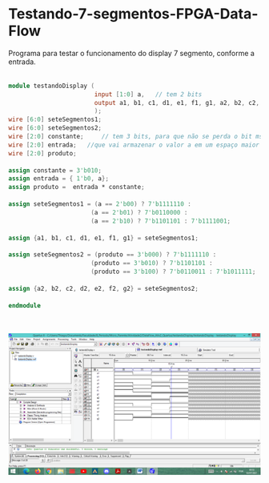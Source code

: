 # Testando-7-segmentos-FPGA-Data-Flow
Programa para testar o funcionamento do display 7 segmento, conforme a entrada.

```verilog

module testandoDisplay (
						input [1:0] a,   // tem 2 bits
						output a1, b1, c1, d1, e1, f1, g1, a2, b2, c2, d2, e2, f2, g2
						);
wire [6:0] seteSegmentos1;		
wire [6:0] seteSegmentos2;				
wire [2:0] constante;     // tem 3 bits, para que não se perda o bit msb na multiplicação
wire [2:0] entrada;   //que vai armazenar o valor a em um espaço maior
wire [2:0] produto; 

assign constante = 3'b010;
assign entrada = { 1'b0, a};
assign produto =  entrada * constante;

assign seteSegmentos1 = (a == 2'b00) ? 7'b1111110 :
					   (a == 2'b01) ? 7'b0110000 :
					   (a == 2'b10) ? 7'b1101101 : 7'b1111001;

assign {a1, b1, c1, d1, e1, f1, g1} = seteSegmentos1;

assign seteSegmentos2 = (produto == 3'b000) ? 7'b1111110 :
					   (produto == 3'b010) ? 7'b1101101 :
					   (produto == 3'b100) ? 7'b0110011 : 7'b1011111;
					   
assign {a2, b2, c2, d2, e2, f2, g2} = seteSegmentos2;

endmodule
			



```


![Forma de onda](https://github.com/thiago-aguilar1/Testando-7-segmentos-FPGA-Data-Flow/blob/main/image.png)




